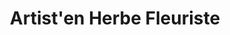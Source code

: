 ---
title: "Artist'en Herbe Fleuriste"
url: /villers-cotterets/artisten-herbe-fleuriste/
shop: fleuriste
---